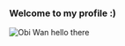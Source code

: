 ### Welcome to my profile :)


![Obi Wan hello there](https://user-images.githubusercontent.com/15978350/160433438-0addeb53-e655-4bd7-9d9a-a16134dafca6.gif)

